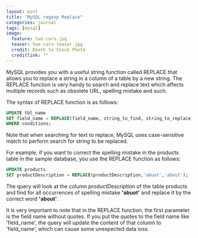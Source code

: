 ```yaml
---
layout: post
title: "MySQL regexp Replace"
categories: journal
tags: [mysql]
image:
  feature: two-cars.jpg
  teaser: two-cars-teaser.jpg
  credit: Death to Stock Photo
  creditlink: ""
---
```


MySQL provides you with a useful string function called REPLACE that allows you to replace a string in a column of a table by a new string. The REPLACE function is very handy to search and replace text which affects multiple records such as obsolete URL, spelling mistake and such.

The syntax of REPLACE function is as follows:

``` SQL
UPDATE tbl_name
SET field_name = REPLACE(field_name, string_to_find, string_to_replace)
WHERE conditions;
```

Note that when searching for text to replace, MySQL uses case-sensitive match to perform search for string to be replaced.

For example, if you want to correct the spelling mistake in the products table in the sample database, you use the REPLACE function as follows:

``` SQL
UPDATE products
SET productDescription = REPLACE(productDescription,'abuot','about');
```

The query will look at the column productDescription of the table products and find for all occurrences of spelling mistake **'abuot'** and replace it by the correct word **'about'**.

It is very important to note that in the REPLACE function, the first parameter is the field name without quotes. If you put the quotes to the field name like 'field_name', the query will update the content of that column to 'field_name', which can cause some unexpected data loss.
